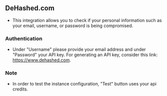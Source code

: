 ## DeHashed.com
- This integration allows you to check if your personal information such as your email, username, or password is being compromised. 

### Authentication
- Under "Username" please provide your email address and under "Password" your API key.
For generating an API key, consider this link: https://www.dehashed.com.
### Note
- In order to test the instance configuration, "Test" button uses your api credits.